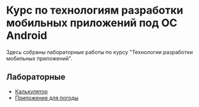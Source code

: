 # Курс по технологиям разработки мобильных приложений под ОС Android

Здесь собраны лабораторные работы по курсу "Технологии разработки мобильных приложений".

## Лабораторные

- [Калькулятор](https://github.com/kantegory/ITMO-ICT-Android/blob/master/NaiveCalc)
- [Приложение для погоды](https://github.com/kantegory/ITMO-ICT-Android/blob/master/WeatherApp)

